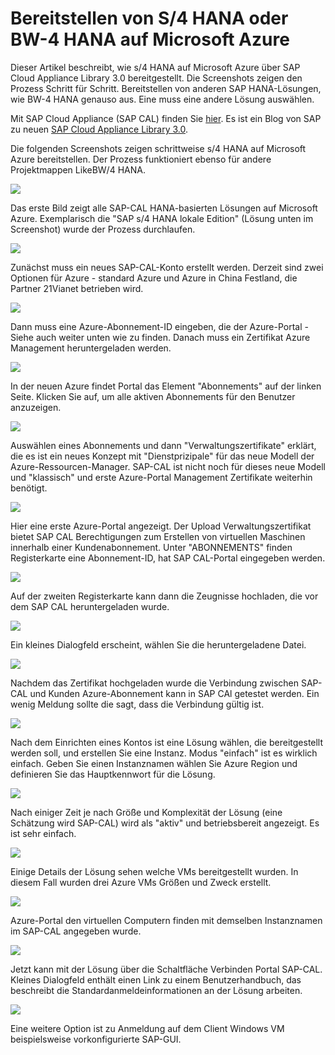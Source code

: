 <properties 
pageTitle="Bereitstellen von S/4 HANA oder BW-4 HANA auf Azure VM | Microsoft Azure" 
description="Bereitstellen von S/4 HANA oder BW-4 HANA auf Azure VM" 
services="virtual-machines-linux" 
documentationCenter="" 
authors="hermanndms" 
manager="timlt" 
editor="" 
tags="azure-resource-manager" 
  keywords=""/> 
<tags 
  ms.service="virtual-machines-linux" 
  ms.devlang="na" 
  ms.topic="article" 
  ms.tgt_pltfrm="vm-linux" 
  ms.workload="infrastructure-services" 
  ms.date="09/15/2016" 
  ms.author="hermannd"/> 


# <a name="deploying-s4-hana-or-bw4-hana-on-microsoft-azure"></a>Bereitstellen von S/4 HANA oder BW-4 HANA auf Microsoft Azure 

Dieser Artikel beschreibt, wie s/4 HANA auf Microsoft Azure über SAP Cloud Appliance Library 3.0 bereitgestellt.
Die Screenshots zeigen den Prozess Schritt für Schritt. Bereitstellen von anderen SAP HANA-Lösungen, wie BW-4 HANA genauso aus. Eine muss eine andere Lösung auswählen.

Mit SAP Cloud Appliance (SAP CAL) finden Sie [hier](https://cal.sap.com/). Es ist ein Blog von SAP zu neuen [SAP Cloud Appliance Library 3.0](http://scn.sap.com/community/cloud-appliance-library/blog/2016/05/27/sap-cloud-appliance-library-30-came-with-a-new-user-experience). 


Die folgenden Screenshots zeigen schrittweise s/4 HANA auf Microsoft Azure bereitstellen. Der Prozess funktioniert ebenso für andere Projektmappen LikeBW/4 HANA.


![](./media/virtual-machines-linux-sap-cal-s4h/s4h-pic-1b.jpg)

Das erste Bild zeigt alle SAP-CAL HANA-basierten Lösungen auf Microsoft Azure.
Exemplarisch die "SAP s/4 HANA lokale Edition" (Lösung unten im Screenshot) wurde der Prozess durchlaufen.

![](./media/virtual-machines-linux-sap-cal-s4h/s4h-pic-2.jpg)

Zunächst muss ein neues SAP-CAL-Konto erstellt werden. Derzeit sind zwei Optionen für Azure - standard Azure und Azure in China Festland, die Partner 21Vianet betrieben wird.

![](./media/virtual-machines-linux-sap-cal-s4h/s4h-pic3b.jpg)

Dann muss eine Azure-Abonnement-ID eingeben, die der Azure-Portal - Siehe auch weiter unten wie zu finden. Danach muss ein Zertifikat Azure Management heruntergeladen werden.

![](./media/virtual-machines-linux-sap-cal-s4h/s4h-pic6b.jpg)

In der neuen Azure findet Portal das Element "Abonnements" auf der linken Seite. Klicken Sie auf, um alle aktiven Abonnements für den Benutzer anzuzeigen.

![](./media/virtual-machines-linux-sap-cal-s4h/s4h-pic7b.jpg)

Auswählen eines Abonnements und dann "Verwaltungszertifikate" erklärt, die es ist ein neues Konzept mit "Dienstprizipale" für das neue Modell der Azure-Ressourcen-Manager.
SAP-CAL ist nicht noch für dieses neue Modell und "klassisch" und erste Azure-Portal Management Zertifikate weiterhin benötigt.

![](./media/virtual-machines-linux-sap-cal-s4h/s4h-pic4b.jpg)

Hier eine erste Azure-Portal angezeigt. Der Upload Verwaltungszertifikat bietet SAP CAL Berechtigungen zum Erstellen von virtuellen Maschinen innerhalb einer Kundenabonnement. Unter "ABONNEMENTS" finden Registerkarte eine Abonnement-ID, hat SAP CAL-Portal eingegeben werden.

![](./media/virtual-machines-linux-sap-cal-s4h/s4h-pic5.jpg)

Auf der zweiten Registerkarte kann dann die Zeugnisse hochladen, die vor dem SAP CAL heruntergeladen wurde.

![](./media/virtual-machines-linux-sap-cal-s4h/s4h-pic8.jpg)

Ein kleines Dialogfeld erscheint, wählen Sie die heruntergeladene Datei.

![](./media/virtual-machines-linux-sap-cal-s4h/s4h-pic9.jpg)

Nachdem das Zertifikat hochgeladen wurde die Verbindung zwischen SAP-CAL und Kunden Azure-Abonnement kann in SAP CAl getestet werden. Ein wenig Meldung sollte die sagt, dass die Verbindung gültig ist.

![](./media/virtual-machines-linux-sap-cal-s4h/s4h-pic10.jpg)

Nach dem Einrichten eines Kontos ist eine Lösung wählen, die bereitgestellt werden soll, und erstellen Sie eine Instanz.
Modus "einfach" ist es wirklich einfach. Geben Sie einen Instanznamen wählen Sie Azure Region und definieren Sie das Hauptkennwort für die Lösung.

![](./media/virtual-machines-linux-sap-cal-s4h/s4h-pic11.jpg)

Nach einiger Zeit je nach Größe und Komplexität der Lösung (eine Schätzung wird SAP-CAL) wird als "aktiv" und betriebsbereit angezeigt. Es ist sehr einfach.

![](./media/virtual-machines-linux-sap-cal-s4h/s4h-pic12.jpg)

Einige Details der Lösung sehen welche VMs bereitgestellt wurden. In diesem Fall wurden drei Azure VMs Größen und Zweck erstellt.

![](./media/virtual-machines-linux-sap-cal-s4h/s4h-pic13.jpg)

Azure-Portal den virtuellen Computern finden mit demselben Instanznamen im SAP-CAL angegeben wurde.

![](./media/virtual-machines-linux-sap-cal-s4h/s4h-pic14b.jpg)

Jetzt kann mit der Lösung über die Schaltfläche Verbinden Portal SAP-CAL. Kleines Dialogfeld enthält einen Link zu einem Benutzerhandbuch, das beschreibt die Standardanmeldeinformationen an der Lösung arbeiten.

![](./media/virtual-machines-linux-sap-cal-s4h/s4h-pic15.jpg)

Eine weitere Option ist zu Anmeldung auf dem Client Windows VM beispielsweise vorkonfigurierte SAP-GUI.







